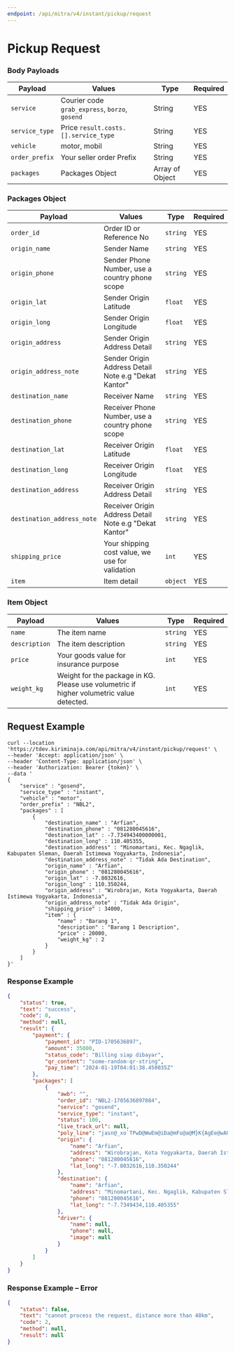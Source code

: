 ```yaml
---
endpoint: /api/mitra/v4/instant/pickup/request
---
```

# Pickup Request

### Body Payloads
| Payload        | Values                                         | Type            | Required |
|----------------|------------------------------------------------|-----------------|----------|
| `service`      | Courier code `grab_express`, `borzo`, `gosend` | String          | YES      |
| `service_type` | Price `result.costs.[].service_type`           | String          | YES      |
| `vehicle`      | motor, mobil                                   | String          | YES      |
| `order_prefix` | Your seller order Prefix                       | String          | YES      |
| `packages`     | Packages Object                                | Array of Object | YES      |


### Packages Object
| Payload                    | Values                                                                             | Type      | Required |
|----------------------------|------------------------------------------------------------------------------------|-----------|----------|
| `order_id`                 | Order ID or Reference No                                                           | `string`  | YES      |
| `origin_name`              | Sender Name                                                                        | `string`  | YES      |
| `origin_phone`             | Sender Phone Number, use a country phone scope                                     | `string`  | YES      |
| `origin_lat`               | Sender Origin Latitude                                                             | `float`   | YES      |
| `origin_long`              | Sender Origin Longitude                                                            | `float`   | YES      |
| `origin_address`           | Sender Origin Address Detail                                                       | `string`  | YES      |
| `origin_address_note`      | Sender Origin Address Detail Note e.g "Dekat Kantor"                               | `string`  | YES      |
| `destination_name`         | Receiver Name                                                                      | `string`  | YES      |
| `destination_phone`        | Receiver Phone Number, use a country phone scope                                   | `string`  | YES      |
| `destination_lat`          | Receiver Origin Latitude                                                           | `float`   | YES      |
| `destination_long`         | Receiver Origin Longitude                                                          | `float`   | YES      |
| `destination_address`      | Receiver Origin Address Detail                                                     | `string`  | YES      |
| `destination_address_note` | Receiver Origin Address Detail Note e.g "Dekat Kantor"                             | `string`  | YES      |
| `shipping_price`           | Your shipping cost value, we use for validation                                    | `int`     | YES      |
| `item`                     | Item detail                                                                        | `object`  | YES      |

### Item Object
| Payload       | Values                                                                                   | Type     | Required |
|---------------|------------------------------------------------------------------------------------------|----------|----------|
| `name`        | The item name                                                                            | `string` | YES      |
| `description` | The item description                                                                     | `string` | YES      |
| `price`       | Your goods value for insurance purpose                                                   | `int`    | YES      |
| `weight_kg`   | Weight for the package in KG. Please use volumetric if higher volumetric value detected. | `int`    | YES      |



## Request Example
```shell
curl --location 'https://tdev.kiriminaja.com/api/mitra/v4/instant/pickup/request' \
--header 'Accept: application/json' \
--header 'Content-Type: application/json' \
--header 'Authorization: Bearer {token}' \
--data '
{
    "service" : "gosend",
    "service_type" : "instant",
    "vehicle" : "motor",
    "order_prefix" : "NBL2",
    "packages" : [
        {
            "destination_name" : "Arfian",
            "destination_phone" : "081280045616",
            "destination_lat" : -7.734943400000001,
            "destination_long" : 110.405355,
            "destination_address" : "Minomartani, Kec. Ngaglik, Kabupaten Sleman, Daerah Istimewa Yogyakarta, Indonesia",
            "destination_address_note" : "Tidak Ada Destination",
            "origin_name" : "Arfian",
            "origin_phone" : "081280045616",
            "origin_lat" : -7.8032616,
            "origin_long" : 110.350244,
            "origin_address" : "Wirobrajan, Kota Yogyakarta, Daerah Istimewa Yogyakarta, Indonesia",
            "origin_address_note" : "Tidak Ada Origin",
            "shipping_price" : 34000,
            "item" : {
                "name" : "Barang 1",
                "description" : "Barang 1 Description",
                "price" : 20000,
                "weight_kg" : 2
            }
        }
    ]
}'
```

### Response Example
```json
{
    "status": true,
    "text": "success",
    "code": 0,
    "method": null,
    "result": {
        "payment": {
            "payment_id": "PID-1705636897",
            "amount": 35000,
            "status_code": "Billing siap dibayar",
            "qr_content": "some-random-qr-string",
            "pay_time": "2024-01-19T04:01:38.450035Z"
        },
        "packages": [
            {
                "awb": "",
                "order_id": "NBL2-1705636897084",
                "service": "gosend",
                "service_type": "instant",
                "status": 100,
                "live_track_url": null,
                "poly_line": "jasn@_xo`TPwD@WwEm@iDa@mFo@a@M}K{AgEe@wAQmEi@y@MyBSwBWiC[iCSaGw@qAKmCOKAFwALqBCmAWwAw@}BeAqC_@gAqCKaAEUIKu@o@sCUo@Wg@c@s@GAIIGKAEk@_@g@YsBeAaEkB[Iu@EsGIiCE}@@wEEyFK_KUkQYyJQsIMmUe@iEE}JQ}FKuXe@oP[oLOqEK}KKsEGeAC{AC_BCGPQRMBI?QCOKCGEQBQFOLGVw@`@_AjA_Ej@wBTc@l@aERgDP{BJsD`@eGh@cEj@cE`@qERoAf@yEx@iHHiA@o@IyAIsAEi@EeADmAB_@\\eBBOICXuAr@qC^aAd@kAjAmC`AwBj@_AbAwAb@g@dA{@Dc@ASGQOKeAq@sAm@w@e@{GcDaAa@eAk@eAg@kAk@mHqD_CgAkBaAgD}AeG_DmFoCgAa@gAe@eDeBwDoByAs@mB_AsAq@{CyAsAq@uAu@eIcE{EcCuBaAkBy@iDcBqB_AcD}AmB{@gEsB_Ak@_Bu@KEf@cANY`CiFr@mAZs@?MIo@Bk@PoAJa@BMFMTSPMPQ^]^g@B[DkALyCDg@L@f@BbDD|@?pBDv@BAg@C}@G]E_ADOn@k@DuAHu@@KqAMWCB[",
                "origin": {
                    "name": "Arfian",
                    "address": "Wirobrajan, Kota Yogyakarta, Daerah Istimewa Yogyakarta, Indonesia",
                    "phone": "081280045616",
                    "lat_long": "-7.8032616,110.350244"
                },
                "destination": {
                    "name": "Arfian",
                    "address": "Minomartani, Kec. Ngaglik, Kabupaten Sleman, Daerah Istimewa Yogyakarta, Indonesia",
                    "phone": "081280045616",
                    "lat_long": "-7.7349434,110.405355"
                },
                "driver": {
                    "name": null,
                    "phone": null,
                    "image": null
                }
            }
        ]
    }
}
```
### Response Example – Error
```json
{
    "status": false,
    "text": "cannot process the request, distance more than 40km",
    "code": 2,
    "method": null,
    "result": null
}
```
